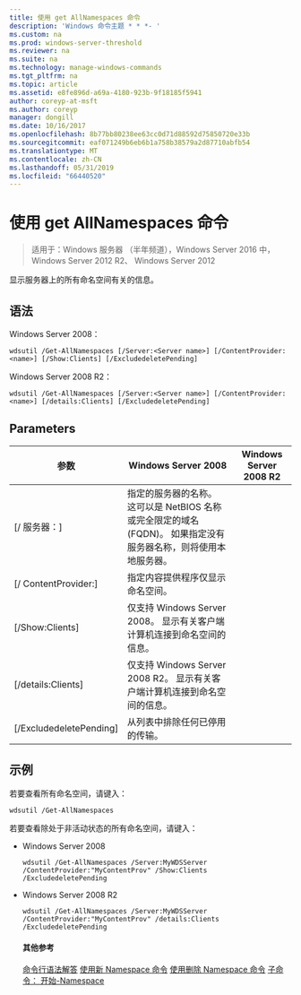 ```yaml
---
title: 使用 get AllNamespaces 命令
description: 'Windows 命令主题 * * *- '
ms.custom: na
ms.prod: windows-server-threshold
ms.reviewer: na
ms.suite: na
ms.technology: manage-windows-commands
ms.tgt_pltfrm: na
ms.topic: article
ms.assetid: e8fe896d-a69a-4180-923b-9f18185f5941
author: coreyp-at-msft
ms.author: coreyp
manager: dongill
ms.date: 10/16/2017
ms.openlocfilehash: 8b77bb80238ee63cc0d71d88592d75850720e33b
ms.sourcegitcommit: eaf071249b6eb6b1a758b38579a2d87710abfb54
ms.translationtype: MT
ms.contentlocale: zh-CN
ms.lasthandoff: 05/31/2019
ms.locfileid: "66440520"
---
```

# <a name="using-the-get-allnamespaces-command"></a>使用 get AllNamespaces 命令

>适用于：Windows 服务器 （半年频道），Windows Server 2016 中，Windows Server 2012 R2、 Windows Server 2012

显示服务器上的所有命名空间有关的信息。
## <a name="syntax"></a>语法
Windows Server 2008：
```
wdsutil /Get-AllNamespaces [/Server:<Server name>] [/ContentProvider:<name>] [/Show:Clients] [/ExcludedeletePending]
```
Windows Server 2008 R2：
```
wdsutil /Get-AllNamespaces [/Server:<Server name>] [/ContentProvider:<name>] [/details:Clients] [/ExcludedeletePending]
```
## <a name="parameters"></a>Parameters

|         参数         |                                                                               Windows Server 2008                                                                               | Windows Server 2008 R2 |
|---------------------------|---------------------------------------------------------------------------------------------------------------------------------------------------------------------------------|------------------------|
|  [/ 服务器：<Server name>]  | 指定的服务器的名称。 这可以是 NetBIOS 名称或完全限定的域名 (FQDN)。 如果指定没有服务器名称，则将使用本地服务器。 |                        |
| [/ ContentProvider:<name>] |                                                        指定内容提供程序仅显示命名空间。                                                         |                        |
|      [/Show:Clients]      |                            仅支持 Windows Server 2008。 显示有关客户端计算机连接到命名空间的信息。                             |                        |
|    [/details:Clients]     |                           仅支持 Windows Server 2008 R2。 显示有关客户端计算机连接到命名空间的信息。                           |                        |
|  [/ExcludedeletePending]  |                                                              从列表中排除任何已停用的传输。                                                              |                        |

## <a name="BKMK_examples"></a>示例
若要查看所有命名空间，请键入：
```
wdsutil /Get-AllNamespaces
```
若要查看除处于非活动状态的所有命名空间，请键入：
- Windows Server 2008
  ```
  wdsutil /Get-AllNamespaces /Server:MyWDSServer /ContentProvider:"MyContentProv" /Show:Clients /ExcludedeletePending
  ```
- Windows Server 2008 R2
  ```
  wdsutil /Get-AllNamespaces /Server:MyWDSServer /ContentProvider:"MyContentProv" /details:Clients /ExcludedeletePending
  ```
  #### <a name="additional-references"></a>其他参考
  [命令行语法解答](command-line-syntax-key.md)
  [使用新 Namespace 命令](using-the-new-namespace-command.md)
  [使用删除 Namespace 命令](using-the-remove-namespace-command.md)
   [子命令： 开始-Namespace](subcommand-start-namespace.md)
